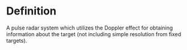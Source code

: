 # Definition

A pulse radar system which utilizes the Doppler effect for obtaining
information about the target (not including simple resolution from fixed
targets).
